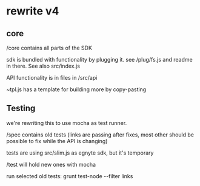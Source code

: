 # rewrite v4

## core

/core contains all parts of the SDK

sdk is bundled with functionality by plugging it. see /plug/fs.js and readme in there. See also src/index.js

API functionality is in files in /src/api

~tpl.js has a template for building more by copy-pasting

## Testing

we're rewriting this to use mocha as test runner.

/spec contains old tests (links are passing after fixes, most other should be possible to fix while the API is changing)

tests are using src/slim.js as egnyte sdk, but it's temporary

/test will hold new ones with mocha

run selected old tests: grunt test-node --filter links
